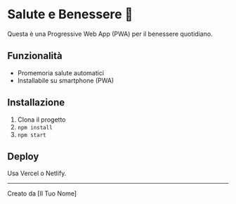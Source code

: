 # Salute e Benessere 🌱

Questa è una Progressive Web App (PWA) per il benessere quotidiano.

## Funzionalità
- Promemoria salute automatici
- Installabile su smartphone (PWA)

## Installazione
1. Clona il progetto
2. `npm install`
3. `npm start`

## Deploy
Usa Vercel o Netlify.

---
Creato da [Il Tuo Nome]
